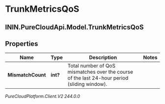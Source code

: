 # TrunkMetricsQoS

## ININ.PureCloudApi.Model.TrunkMetricsQoS

## Properties

|Name | Type | Description | Notes|
|------------ | ------------- | ------------- | -------------|
| **MismatchCount** | **int?** | Total number of QoS mismatches over the course of the last 24-hour period (sliding window). | |



_PureCloudPlatform.Client.V2 244.0.0_
